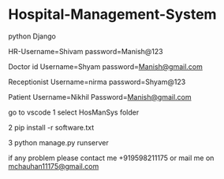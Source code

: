 # Hospital-Management-System
python Django


HR-Username=Shivam
   password=Manish@123

Doctor id  Username=Shyam
           password=Manish@gmail.com

Receptionist Username=nirma 
             password=Shyam@123
           
Patient      Username=Nikhil
             Password=Manish@gmail.com




go to vscode
1  select HosManSys folder

2 pip install -r software.txt

3 python manage.py runserver



if any problem please contact me +919598211175
or mail me on mchauhan11175@gmail.com
 
